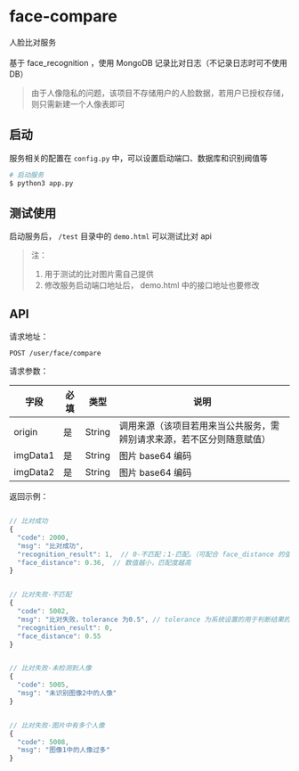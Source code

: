 # face-compare
人脸比对服务  
<br>
基于 face_recognition ，使用 MongoDB 记录比对日志（不记录日志时可不使用 DB）  
> 由于人像隐私的问题，该项目不存储用户的人脸数据，若用户已授权存储，则只需新建一个人像表即可


## 启动
服务相关的配置在 `config.py` 中，可以设置启动端口、数据库和识别阀值等

```bash
# 启动服务
$ python3 app.py
```

## 测试使用
启动服务后， `/test` 目录中的 `demo.html` 可以测试比对 api  

> 注：  
> 1. 用于测试的比对图片需自己提供  
> 2. 修改服务启动端口地址后， demo.html 中的接口地址也要修改


## API
请求地址： 

```
POST /user/face/compare
```


请求参数：

| 字段 | 必填 | 类型 | 说明 |
| --- | --- | --- | --- |
| origin | 是 | String | 调用来源（该项目若用来当公共服务，需辨别请求来源，若不区分则随意赋值） |
| imgData1 | 是 | String | 图片 base64 编码 |
| imgData2 | 是 | String | 图片 base64 编码 |


返回示例：

```js

// 比对成功
{
  "code": 2000,
  "msg": "比对成功",
  "recognition_result": 1,  // 0-不匹配；1-匹配。（可配合 face_distance 的值一起判断结果）
  "face_distance": 0.36,  // 数值越小，匹配度越高
}


// 比对失败-不匹配
{
  "code": 5002,
  "msg": "比对失败，tolerance 为0.5", // tolerance 为系统设置的用于判断结果的阀值，详见配置文件
  "recognition_result": 0,
  "face_distance": 0.55
}


// 比对失败-未检测到人像
{
  "code": 5005,
  "msg": "未识别图像2中的人像"
}


// 比对失败-图片中有多个人像
{
  "code": 5008,
  "msg": "图像1中的人像过多"
}

```
